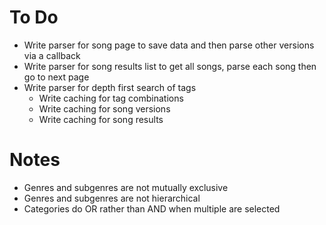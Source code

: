 # To Do
- Write parser for song page to save data and then parse other versions via a callback
- Write parser for song results list to get all songs, parse each song then go to next page
- Write parser for depth first search of tags
  - Write caching for tag combinations
  - Write caching for song versions
  - Write caching for song results

# Notes
- Genres and subgenres are not mutually exclusive
- Genres and subgenres are not hierarchical
- Categories do OR rather than AND when multiple are selected
